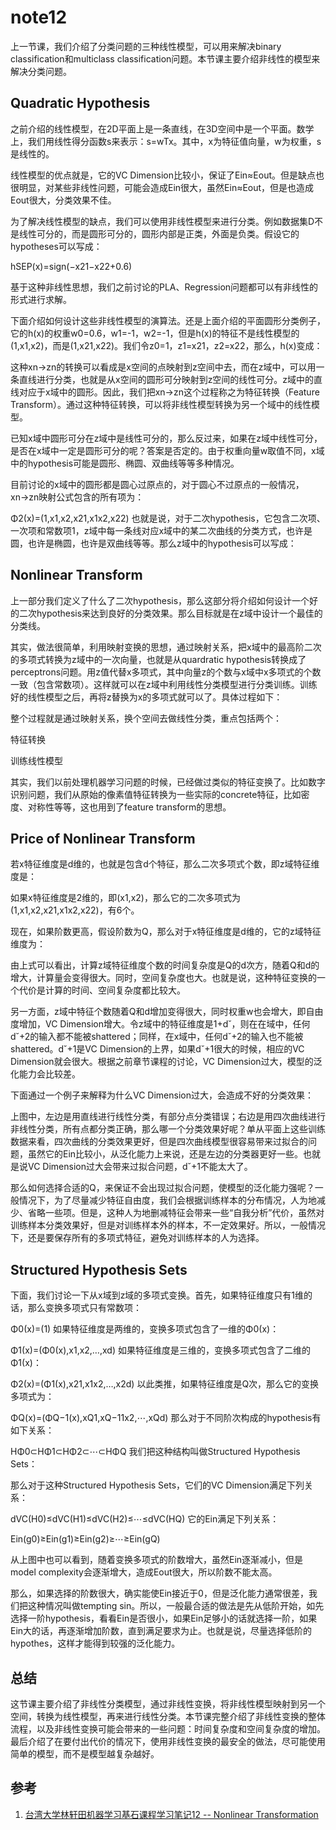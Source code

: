 # note12

上一节课，我们介绍了分类问题的三种线性模型，可以用来解决binary classification和multiclass classification问题。本节课主要介绍非线性的模型来解决分类问题。

## Quadratic Hypothesis

之前介绍的线性模型，在2D平面上是一条直线，在3D空间中是一个平面。数学上，我们用线性得分函数s来表示：s=wTx。其中，x为特征值向量，w为权重，s是线性的。

线性模型的优点就是，它的VC Dimension比较小，保证了Ein≈Eout。但是缺点也很明显，对某些非线性问题，可能会造成Ein很大，虽然Ein≈Eout，但是也造成Eout很大，分类效果不佳。

为了解决线性模型的缺点，我们可以使用非线性模型来进行分类。例如数据集D不是线性可分的，而是圆形可分的，圆形内部是正类，外面是负类。假设它的hypotheses可以写成： 

hSEP(x)=sign(−x21−x22+0.6)

基于这种非线性思想，我们之前讨论的PLA、Regression问题都可以有非线性的形式进行求解。

下面介绍如何设计这些非线性模型的演算法。还是上面介绍的平面圆形分类例子，它的h(x)的权重w0=0.6，w1=-1，w2=-1，但是h(x)的特征不是线性模型的(1,x1,x2)，而是(1,x21,x22)。我们令z0=1，z1=x21，z2=x22，那么，h(x)变成：

这种xn→zn的转换可以看成是x空间的点映射到z空间中去，而在z域中，可以用一条直线进行分类，也就是从x空间的圆形可分映射到z空间的线性可分。z域中的直线对应于x域中的圆形。因此，我们把xn→zn这个过程称之为特征转换（Feature Transform）。通过这种特征转换，可以将非线性模型转换为另一个域中的线性模型。

已知x域中圆形可分在z域中是线性可分的，那么反过来，如果在z域中线性可分，是否在x域中一定是圆形可分的呢？答案是否定的。由于权重向量w取值不同，x域中的hypothesis可能是圆形、椭圆、双曲线等等多种情况。

目前讨论的x域中的圆形都是圆心过原点的，对于圆心不过原点的一般情况，xn→zn映射公式包含的所有项为：


Φ2(x)=(1,x1,x2,x21,x1x2,x22)
也就是说，对于二次hypothesis，它包含二次项、一次项和常数项1，z域中每一条线对应x域中的某二次曲线的分类方式，也许是圆，也许是椭圆，也许是双曲线等等。那么z域中的hypothesis可以写成：

## Nonlinear Transform

上一部分我们定义了什么了二次hypothesis，那么这部分将介绍如何设计一个好的二次hypothesis来达到良好的分类效果。那么目标就是在z域中设计一个最佳的分类线。

其实，做法很简单，利用映射变换的思想，通过映射关系，把x域中的最高阶二次的多项式转换为z域中的一次向量，也就是从quardratic hypothesis转换成了perceptrons问题。用z值代替x多项式，其中向量z的个数与x域中x多项式的个数一致（包含常数项）。这样就可以在z域中利用线性分类模型进行分类训练。训练好的线性模型之后，再将z替换为x的多项式就可以了。具体过程如下：

整个过程就是通过映射关系，换个空间去做线性分类，重点包括两个：

特征转换

训练线性模型

其实，我们以前处理机器学习问题的时候，已经做过类似的特征变换了。比如数字识别问题，我们从原始的像素值特征转换为一些实际的concrete特征，比如密度、对称性等等，这也用到了feature transform的思想。

## Price of Nonlinear Transform

若x特征维度是d维的，也就是包含d个特征，那么二次多项式个数，即z域特征维度是： 

如果x特征维度是2维的，即(x1,x2)，那么它的二次多项式为(1,x1,x2,x21,x1x2,x22)，有6个。

现在，如果阶数更高，假设阶数为Q，那么对于x特征维度是d维的，它的z域特征维度为： 

由上式可以看出，计算z域特征维度个数的时间复杂度是Q的d次方，随着Q和d的增大，计算量会变得很大。同时，空间复杂度也大。也就是说，这种特征变换的一个代价是计算的时间、空间复杂度都比较大。

另一方面，z域中特征个数随着Q和d增加变得很大，同时权重w也会增大，即自由度增加，VC Dimension增大。令z域中的特征维度是1+d˘，则在在域中，任何d˘+2的输入都不能被shattered；同样，在x域中，任何d˘+2的输入也不能被shattered。d˘+1是VC Dimension的上界，如果d˘+1很大的时候，相应的VC Dimension就会很大。根据之前章节课程的讨论，VC Dimension过大，模型的泛化能力会比较差。

下面通过一个例子来解释为什么VC Dimension过大，会造成不好的分类效果：

上图中，左边是用直线进行线性分类，有部分点分类错误；右边是用四次曲线进行非线性分类，所有点都分类正确，那么哪一个分类效果好呢？单从平面上这些训练数据来看，四次曲线的分类效果更好，但是四次曲线模型很容易带来过拟合的问题，虽然它的Ein比较小，从泛化能力上来说，还是左边的分类器更好一些。也就是说VC Dimension过大会带来过拟合问题，d˘+1不能太大了。

那么如何选择合适的Q，来保证不会出现过拟合问题，使模型的泛化能力强呢？一般情况下，为了尽量减少特征自由度，我们会根据训练样本的分布情况，人为地减少、省略一些项。但是，这种人为地删减特征会带来一些“自我分析”代价，虽然对训练样本分类效果好，但是对训练样本外的样本，不一定效果好。所以，一般情况下，还是要保存所有的多项式特征，避免对训练样本的人为选择。

## Structured Hypothesis Sets

下面，我们讨论一下从x域到z域的多项式变换。首先，如果特征维度只有1维的话，那么变换多项式只有常数项：


Φ0(x)=(1)
如果特征维度是两维的，变换多项式包含了一维的Φ0(x)：


Φ1(x)=(Φ0(x),x1,x2,…,xd)
如果特征维度是三维的，变换多项式包含了二维的Φ1(x)：


Φ2(x)=(Φ1(x),x21,x1x2,…,x2d)
以此类推，如果特征维度是Q次，那么它的变换多项式为：


ΦQ(x)=(ΦQ−1(x),xQ1,xQ−11x2,⋯,xQd)
那么对于不同阶次构成的hypothesis有如下关系：


HΦ0⊂HΦ1⊂HΦ2⊂⋯⊂HΦQ
我们把这种结构叫做Structured Hypothesis Sets：

那么对于这种Structured Hypothesis Sets，它们的VC Dimension满足下列关系：


dVC(H0)≤dVC(H1)≤dVC(H2)≤⋯≤dVC(HQ)
它的Ein满足下列关系：


Ein(g0)≥Ein(g1)≥Ein(g2)≥⋯≥Ein(gQ)

从上图中也可以看到，随着变换多项式的阶数增大，虽然Ein逐渐减小，但是model complexity会逐渐增大，造成Eout很大，所以阶数不能太高。

那么，如果选择的阶数很大，确实能使Ein接近于0，但是泛化能力通常很差，我们把这种情况叫做tempting sin。所以，一般最合适的做法是先从低阶开始，如先选择一阶hypothesis，看看Ein是否很小，如果Ein足够小的话就选择一阶，如果Ein大的话，再逐渐增加阶数，直到满足要求为止。也就是说，尽量选择低阶的hypothes，这样才能得到较强的泛化能力。

## 总结

这节课主要介绍了非线性分类模型，通过非线性变换，将非线性模型映射到另一个空间，转换为线性模型，再来进行线性分类。本节课完整介绍了非线性变换的整体流程，以及非线性变换可能会带来的一些问题：时间复杂度和空间复杂度的增加。最后介绍了在要付出代价的情况下，使用非线性变换的最安全的做法，尽可能使用简单的模型，而不是模型越复杂越好。

## 参考

1. [台湾大学林轩田机器学习基石课程学习笔记12 -- Nonlinear Transformation](http://blog.csdn.net/red_stone1/article/details/72630003)